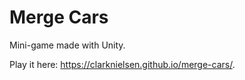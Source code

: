 # Merge Cars

Mini-game made with Unity.

Play it here: <https://clarknielsen.github.io/merge-cars/>.
